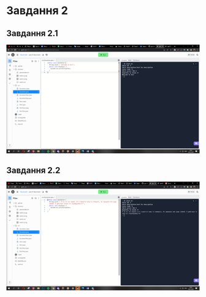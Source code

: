 # Завдання 2
## Завдання 2.1
![Завдання 2.1](https://github.com/Kazumasik/Java/blob/master/Solution/task2.1.png "Завдання 2.1")
## Завдання 2.2
![Завдання 1.2](https://github.com/Kazumasik/Java/blob/master/Solution/task2.2.png "Завдання 2.2")
